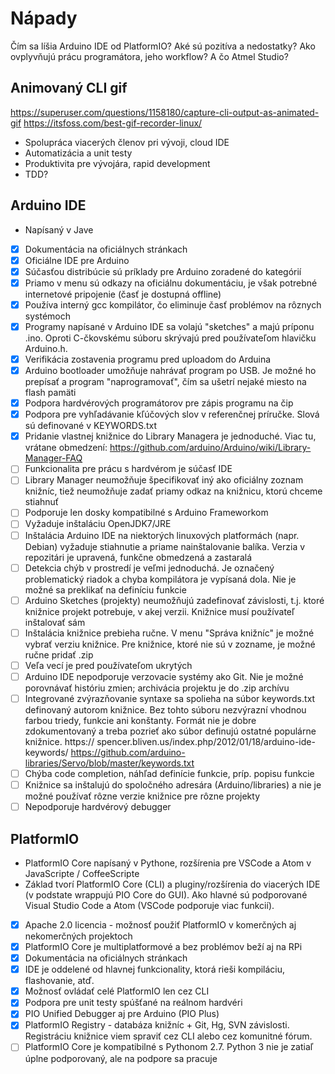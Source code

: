 # Nápady
Čím sa líšia Arduino IDE od PlatformIO? Aké sú pozitíva a nedostatky? Ako ovplyvňujú prácu programátora, jeho workflow? A čo Atmel Studio?

## Animovaný CLI gif
https://superuser.com/questions/1158180/capture-cli-output-as-animated-gif
https://itsfoss.com/best-gif-recorder-linux/

- Spolupráca viacerých členov pri vývoji, cloud IDE
- Automatizácia a unit testy
- Produktivita pre vývojára, rapid development
- TDD?

## Arduino IDE
- Napísaný v Jave
- [x] Dokumentácia na oficiálnych stránkach
- [x] Oficiálne IDE pre Arduino
- [x] Súčasťou distribúcie sú príklady pre Arduino zoradené do kategórií
- [x] Priamo v menu sú odkazy na oficiálnu dokumentáciu, je však potrebné internetové pripojenie (časť je dostupná offline)
- [x] Používa interný gcc kompilátor, čo eliminuje časť problémov na rôznych systémoch
- [x] Programy napísané v Arduino IDE sa volajú "sketches" a majú príponu .ino. Oproti C-čkovskému súboru skrývajú pred používateľom hlavičku Arduino.h.
- [x] Verifikácia zostavenia programu pred uploadom do Arduina
- [x] Arduino bootloader umožňuje nahrávať program po USB. Je možné ho prepísať a program "naprogramovať", čím sa ušetrí nejaké miesto na flash pamäti
- [x] Podpora hardvérových programátorov pre zápis programu na čip
- [x] Podpora pre vyhľadávanie kľúčových slov v referenčnej príručke. Slová sú definované v KEYWORDS.txt
- [x] Pridanie vlastnej knižnice do Library Managera je jednoduché. Viac tu, vrátane obmedzení: https://github.com/arduino/Arduino/wiki/Library-Manager-FAQ
- [ ] Funkcionalita pre prácu s hardvérom je súčasť IDE
- [ ] Library Manager neumožňuje špecifikovať iný ako oficiálny zoznam knižníc, tiež neumožňuje zadať priamy odkaz na knižnicu, ktorú chceme stiahnuť
- [ ] Podporuje len dosky kompatibilné s Arduino Frameworkom
- [ ] Vyžaduje inštaláciu OpenJDK7/JRE
- [ ] Inštalácia Arduino IDE na niektorých linuxových platformách (napr. Debian) vyžaduje stiahnutie a priame nainštalovanie balíka. Verzia v repozitári je upravená, funkčne obmedzená a zastaralá
- [ ] Detekcia chýb v prostredí je veľmi jednoduchá. Je označený problematický riadok a chyba kompilátora je vypísaná dola. Nie je možné sa preklikať na definíciu funkcie
- [ ] Arduino Sketches (projekty) neumožňujú zadefinovať závislosti, t.j. ktoré knižnice projekt potrebuje, v akej verzii. Knižnice musí používateľ inštalovať sám
- [ ] Inštalácia knižnice prebieha ručne. V menu "Správa knižníc" je možné vybrať verziu knižnice. Pre knižnice, ktoré nie sú v zozname, je možné ručne pridať .zip
- [ ] Veľa vecí je pred používateľom ukrytých
- [ ] Arduino IDE nepodporuje verzovacie systémy ako Git. Nie je možné porovnávať históriu zmien; archivácia projektu je do .zip archívu
- [ ] Integrované zvýrazňovanie syntaxe sa spolieha na súbor keywords.txt definovaný autorom knižnice. Bez tohto súboru nezvýrazní vhodnou farbou triedy, funkcie ani konštanty. Formát nie je dobre zdokumentovaný a treba pozrieť ako súbor definujú ostatné populárne knižnice. https://
spencer.bliven.us/index.php/2012/01/18/arduino-ide-keywords/ https://github.com/arduino-libraries/Servo/blob/master/keywords.txt
- [ ] Chýba code completion, náhľad definície funkcie, príp. popisu funkcie
- [ ] Knižnice sa inštalujú do spoločného adresára (Arduino/libraries) a nie je možné používať rôzne verzie knižnice pre rôzne projekty
- [ ] Nepodporuje hardvérový debugger

## PlatformIO
- PlatformIO Core napísaný v Pythone, rozšírenia pre VSCode a Atom v JavaScripte / CoffeeScripte
- Základ tvorí PlatformIO Core (CLI) a pluginy/rozšírenia do viacerých IDE (v podstate wrappujú PIO Core do GUI). Ako hlavné sú podporované Visual Studio Code a Atom (VSCode podporuje viac funkcií).
- [x] Apache 2.0 licencia - možnosť použiť PlatformIO v komerčných aj nekomerčných projektoch
- [x] PlatformIO Core je multiplatformové a bez problémov beží aj na RPi
- [x] Dokumentácia na oficiálnych stránkach
- [x] IDE je oddelené od hlavnej funkcionality, ktorá rieši kompiláciu, flashovanie, atď.
- [x] Možnosť ovládať celé PlatformIO len cez CLI
- [x] Podpora pre unit testy spúšťané na reálnom hardvéri
- [x] PIO Unified Debugger aj pre Arduino (PIO Plus)
- [x] PlatformIO Registry - databáza knižníc + Git, Hg, SVN závislosti. Registráciu knižnice viem spraviť cez CLI alebo cez komunitné fórum.
- [ ] PlatformIO Core je kompatibilné s Pythonom 2.7. Python 3 nie je zatiaľ úplne podporovaný, ale na podpore sa pracuje
